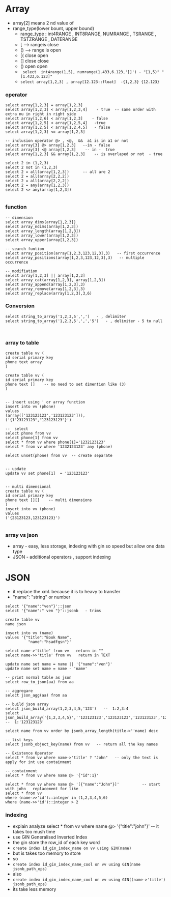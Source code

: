 # Array
- array[2] means 2 nd value of
- range_type(lower bount, upper bound)
  - range_type : int4RANGE , INT8RANGE, NUMRANGE , TSRANGE , TSTZRANGE , DATERANGE
  - [ --> rangeis close
  - () --> range  is open
  - [( close open
  - [] close close
  - () open open
  - ` select 
      int4range(1,5),
      numrange(1.433,6.123,'[]') - "[1,5)" "[1.433,6.123]"`
  - ` select array[1,2,3] , array[12.123::float]  -{1,2,3} {12.123} `
### operator
```
select array[1,2,3] = array[1,2,3]
select array[1,2,3] < array[1,2,3,4]    - true  -- same order with extra nu in right in right side
select array[1,2,6] < array[1,2,3]    - false
select array[1,2,5] < array[1,2,5,4]   -true
select array[1,2,5] < array[1,2,4,5]   - false
select array[1,2,3] <= array[1,2,3]

-- inclusion operator @> , <@,  &&  a1 is in a1 or not
select array[3] @> array[1,2,3]   --in - false
select array[3] <@ array[1,2,3]    -- in -  true
select array[1,2,3] && array[1,2,3]    -- is overlaped or not  - true

select 2 in (1,2,3)
select 2 not in (1,2,3)
select 2 = all(array[1,2,3])      -- all are 2
select 2 = all(array[2,2,2])
select 2 = all(array[2,2,2])
select 2 = any(array[1,2,3])
select 2 <> any(array[1,2,3])     


```
### function
```
-- dimension
select array_dims(array[1,2,3])
select array_ndims(array[1,2,3])
select array_length(array[1,2,3])
select array_lower(array[1,2,3])
select array_upper(array[1,2,3])

-- search funtion
select array_position(array[1,2,3,123,12,3],3)   -- first occurrence
select array_positions(array[1,2,3,123,12,3],3)   -- multiple occurrence

-- modifiation
select array[1,2,3] || array[1,2,3]
select array_cat(array[1,2,3], array[1,2,3])
select array_append(array[1,2,3],3)
select array_remove(array[1,2,3],3)
select array_replace(array[1,2,3],3,6)

```
### Conversion
```
select string_to_array('1,2,3,5',',')   - , delimiter
select string_to_array('1,2,3,5',',','5')   - , delimiter - 5 to null



```
###  array to table

```
create table vv (
id serial primary key
phone text array
)

create table vv (
id serial primary key
phone text []    -- no need to set dimention like (3)
)


-- insert using ' or array function
insert into vv (phone)
values
(array(['123123123','123123123'])),
('{1"23123123","123123123"}')

--  select
select phone from vv
select phone[1] from vv
select * from vv where phone[1]='1232123123' 
select * from vv where '1232123123' any (phone)

select unset(phone) from vv  -- create separate 


-- update
update vv set phone[1]  = '123123123'


-- multi dimensional 
create table vv (
id serial primary key
phone text [][]    -- multi dimensions
)
insert into vv (phone)
values
('{23123123,123123123}')


```


### array vs json
- array - easy, less storage, indexing with gin so speed  but allow one data type
- JSON - additional operators , support indexing

# JSON
- it replace the xml. because it is to heavy to transfer
- "name": "string" or number
```
select '{"name":"ven"}'::json
select '{"name":" ven "}'::jsonb   - trims

create table vv
name json

insert into vv (name)
values '{"title":"Book Name",
          "name":"hsadfgsn"}'

select name->'title' from vv   return in ""
select name->>'title' from vv   return in TEXT

update name set name = name || '{"name":"ven"}'
update name set name = name - 'name'

-- print normal table as json
select row_to_json(aa) from aa

-- aggregare
select json_agg(aa) from aa

-- build json array
select json_build_array(1,2,3,4,5,'123')   --  1:2,3:4
select json_build_array('{1,2,3,4,5}',''123123123','123123123','123123123','123123123'')   --  1:'123123123'

select name from vv order by jsonb_array_length(title->''name) desc

-- list keys
select jsonb_object_key(name) from vv   -- return all the key names

-- Existence Operator
select * from vv where name->'title' ? "John"   -- only the text is apply for int use containment

-- containment
select * from vv where name @> '{"id":1}'

select * from vv where name @> '[{"name":"John"}]'          -- start with john   replacement for like
select * from vv
where (name->>'id')::integer in (1,2,3,4,5,6)
where (name->>'id')::integer > 2

```
### indexing
- explain analyze select * from vv where name @> '{"title":"john"}'  -- it takes too mush time
- use GIN Generalised Inverted Index
- the gin store the row_id of each key word
- ` create index id_gin_index_name on vv using GIN(name) `
- but is takes too memory to store
- so
- ` create index id_gin_index_name_cool on vv using GIN(name jsonb_path_ops) `
- also
- ` create index id_gin_index_name_cool on vv using GIN((name->'title') jsonb_path_ops) `
- its take less memory


